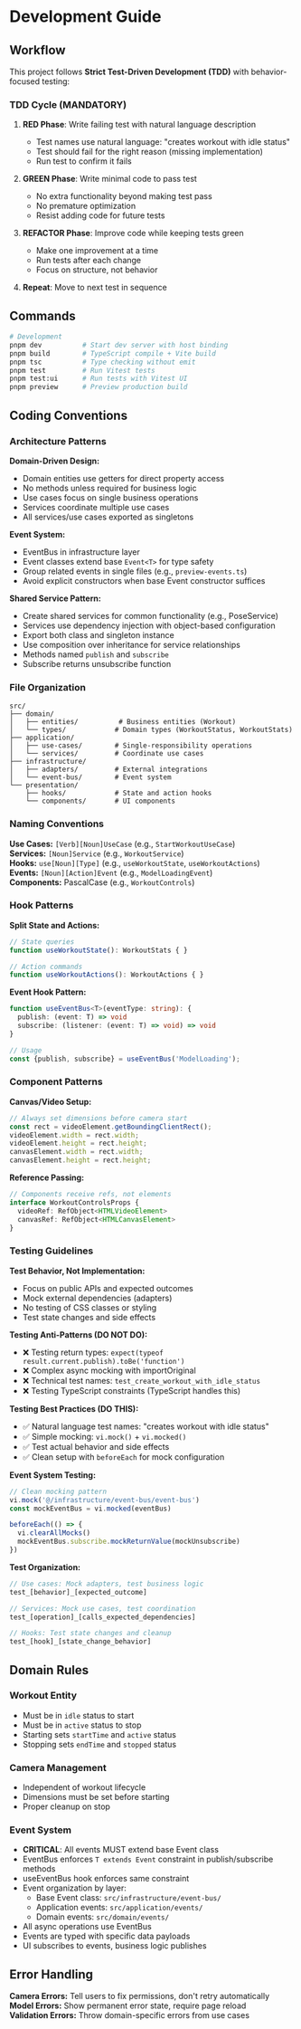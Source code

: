 # Development Guide

## Workflow

This project follows **Strict Test-Driven Development (TDD)** with behavior-focused testing:

### TDD Cycle (MANDATORY)
1. **RED Phase**: Write failing test with natural language description
   - Test names use natural language: "creates workout with idle status"
   - Test should fail for the right reason (missing implementation)
   - Run test to confirm it fails

2. **GREEN Phase**: Write minimal code to pass test
   - No extra functionality beyond making test pass
   - No premature optimization
   - Resist adding code for future tests

3. **REFACTOR Phase**: Improve code while keeping tests green
   - Make one improvement at a time
   - Run tests after each change
   - Focus on structure, not behavior

4. **Repeat**: Move to next test in sequence

## Commands

```bash
# Development
pnpm dev          # Start dev server with host binding
pnpm build        # TypeScript compile + Vite build
pnpm tsc          # Type checking without emit
pnpm test         # Run Vitest tests
pnpm test:ui      # Run tests with Vitest UI
pnpm preview      # Preview production build
```

## Coding Conventions

### Architecture Patterns

**Domain-Driven Design:**
- Domain entities use getters for direct property access
- No methods unless required for business logic
- Use cases focus on single business operations
- Services coordinate multiple use cases
- All services/use cases exported as singletons

**Event System:**
- EventBus in infrastructure layer
- Event classes extend base `Event<T>` for type safety
- Group related events in single files (e.g., `preview-events.ts`)
- Avoid explicit constructors when base Event<T> constructor suffices

**Shared Service Pattern:**
- Create shared services for common functionality (e.g., PoseService)
- Services use dependency injection with object-based configuration
- Export both class and singleton instance
- Use composition over inheritance for service relationships
- Methods named `publish` and `subscribe`
- Subscribe returns unsubscribe function

### File Organization

```
src/
├── domain/
│   ├── entities/          # Business entities (Workout)
│   └── types/            # Domain types (WorkoutStatus, WorkoutStats)
├── application/
│   ├── use-cases/        # Single-responsibility operations
│   └── services/         # Coordinate use cases
├── infrastructure/
│   ├── adapters/         # External integrations
│   └── event-bus/        # Event system
└── presentation/
    ├── hooks/            # State and action hooks
    └── components/       # UI components
```

### Naming Conventions

**Use Cases:** `[Verb][Noun]UseCase` (e.g., `StartWorkoutUseCase`)  
**Services:** `[Noun]Service` (e.g., `WorkoutService`)  
**Hooks:** `use[Noun][Type]` (e.g., `useWorkoutState`, `useWorkoutActions`)  
**Events:** `[Noun][Action]Event` (e.g., `ModelLoadingEvent`)  
**Components:** PascalCase (e.g., `WorkoutControls`)

### Hook Patterns

**Split State and Actions:**
```typescript
// State queries
function useWorkoutState(): WorkoutStats { }

// Action commands  
function useWorkoutActions(): WorkoutActions { }
```

**Event Hook Pattern:**
```typescript
function useEventBus<T>(eventType: string): {
  publish: (event: T) => void
  subscribe: (listener: (event: T) => void) => void
}

// Usage
const {publish, subscribe} = useEventBus('ModelLoading');
```

### Component Patterns

**Canvas/Video Setup:**
```typescript
// Always set dimensions before camera start
const rect = videoElement.getBoundingClientRect();
videoElement.width = rect.width;
videoElement.height = rect.height;
canvasElement.width = rect.width; 
canvasElement.height = rect.height;
```

**Reference Passing:**
```typescript
// Components receive refs, not elements
interface WorkoutControlsProps {
  videoRef: RefObject<HTMLVideoElement>
  canvasRef: RefObject<HTMLCanvasElement>
}
```

### Testing Guidelines

**Test Behavior, Not Implementation:**
- Focus on public APIs and expected outcomes
- Mock external dependencies (adapters)
- No testing of CSS classes or styling
- Test state changes and side effects

**Testing Anti-Patterns (DO NOT DO):**
- ❌ Testing return types: `expect(typeof result.current.publish).toBe('function')`
- ❌ Complex async mocking with importOriginal
- ❌ Technical test names: `test_create_workout_with_idle_status`
- ❌ Testing TypeScript constraints (TypeScript handles this)

**Testing Best Practices (DO THIS):**
- ✅ Natural language test names: "creates workout with idle status"
- ✅ Simple mocking: `vi.mock()` + `vi.mocked()`
- ✅ Test actual behavior and side effects
- ✅ Clean setup with `beforeEach` for mock configuration

**Event System Testing:**
```typescript
// Clean mocking pattern
vi.mock('@/infrastructure/event-bus/event-bus')
const mockEventBus = vi.mocked(eventBus)

beforeEach(() => {
  vi.clearAllMocks()
  mockEventBus.subscribe.mockReturnValue(mockUnsubscribe)
})
```

**Test Organization:**
```typescript
// Use cases: Mock adapters, test business logic
test_[behavior]_[expected_outcome]

// Services: Mock use cases, test coordination
test_[operation]_[calls_expected_dependencies]

// Hooks: Test state changes and cleanup
test_[hook]_[state_change_behavior]
```

## Domain Rules

### Workout Entity
- Must be in `idle` status to start
- Must be in `active` status to stop  
- Starting sets `startTime` and `active` status
- Stopping sets `endTime` and `stopped` status

### Camera Management
- Independent of workout lifecycle
- Dimensions must be set before starting
- Proper cleanup on stop

### Event System
- **CRITICAL**: All events MUST extend base Event<T> class
- EventBus enforces `T extends Event` constraint in publish/subscribe methods
- useEventBus hook enforces same constraint
- Event organization by layer:
  - Base Event class: `src/infrastructure/event-bus/`
  - Application events: `src/application/events/`
  - Domain events: `src/domain/events/`
- All async operations use EventBus
- Events are typed with specific data payloads
- UI subscribes to events, business logic publishes

## Error Handling

**Camera Errors:** Tell users to fix permissions, don't retry automatically  
**Model Errors:** Show permanent error state, require page reload  
**Validation Errors:** Throw domain-specific errors from use cases